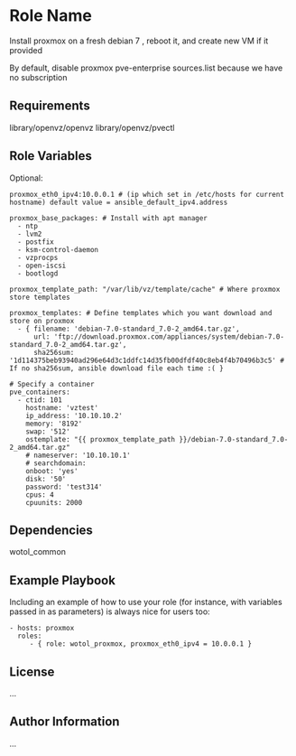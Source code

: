 Role Name
=========

Install proxmox on a fresh debian 7 , reboot it, and create new VM if it provided

By default, disable proxmox pve-enterprise sources.list because we have no subscription

Requirements
------------

library/openvz/openvz
library/openvz/pvectl

Role Variables
--------------


Optional:

```
proxmox_eth0_ipv4:10.0.0.1 # (ip which set in /etc/hosts for current hostname) default value = ansible_default_ipv4.address

proxmox_base_packages: # Install with apt manager
  - ntp
  - lvm2
  - postfix 
  - ksm-control-daemon 
  - vzprocps 
  - open-iscsi 
  - bootlogd

proxmox_template_path: "/var/lib/vz/template/cache" # Where proxmox store templates

proxmox_templates: # Define templates which you want download and store on proxmox
  - { filename: 'debian-7.0-standard_7.0-2_amd64.tar.gz', 
      url: 'ftp://download.proxmox.com/appliances/system/debian-7.0-standard_7.0-2_amd64.tar.gz',
      sha256sum: '1d114375beb93940ad296e64d3c1ddfc14d35fb00dfdf40c8eb4f4b70496b3c5' # If no sha256sum, ansible download file each time :( }

# Specify a container
pve_containers:
  - ctid: 101
    hostname: 'vztest'
    ip_address: '10.10.10.2'
    memory: '8192'
    swap: '512'
    ostemplate: "{{ proxmox_template_path }}/debian-7.0-standard_7.0-2_amd64.tar.gz"
    # nameserver: '10.10.10.1'
    # searchdomain:
    onboot: 'yes'
    disk: '50'
    password: 'test314'
    cpus: 4
    cpuunits: 2000

```

Dependencies
------------

wotol_common

Example Playbook
----------------

Including an example of how to use your role (for instance, with variables passed in as parameters) is always nice for users too:

    - hosts: proxmox
      roles:
         - { role: wotol_proxmox, proxmox_eth0_ipv4 = 10.0.0.1 }

License
-------

...

Author Information
------------------

...

